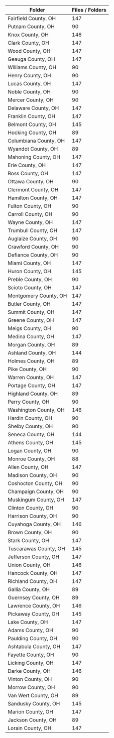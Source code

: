 | Folder                |   Files / Folders |
|-----------------------|-------------------|
| Fairfield County, OH  |               147 |
| Putnam County, OH     |                90 |
| Knox County, OH       |               146 |
| Clark County, OH      |               147 |
| Wood County, OH       |               147 |
| Geauga County, OH     |               147 |
| Williams County, OH   |                90 |
| Henry County, OH      |                90 |
| Lucas County, OH      |               147 |
| Noble County, OH      |                90 |
| Mercer County, OH     |                90 |
| Delaware County, OH   |               147 |
| Franklin County, OH   |               147 |
| Belmont County, OH    |               145 |
| Hocking County, OH    |                89 |
| Columbiana County, OH |               147 |
| Wyandot County, OH    |                89 |
| Mahoning County, OH   |               147 |
| Erie County, OH       |               147 |
| Ross County, OH       |               147 |
| Ottawa County, OH     |                90 |
| Clermont County, OH   |               147 |
| Hamilton County, OH   |               147 |
| Fulton County, OH     |                90 |
| Carroll County, OH    |                90 |
| Wayne County, OH      |               147 |
| Trumbull County, OH   |               147 |
| Auglaize County, OH   |                90 |
| Crawford County, OH   |                90 |
| Defiance County, OH   |                90 |
| Miami County, OH      |               147 |
| Huron County, OH      |               145 |
| Preble County, OH     |                90 |
| Scioto County, OH     |               147 |
| Montgomery County, OH |               147 |
| Butler County, OH     |               147 |
| Summit County, OH     |               147 |
| Greene County, OH     |               147 |
| Meigs County, OH      |                90 |
| Medina County, OH     |               147 |
| Morgan County, OH     |                89 |
| Ashland County, OH    |               144 |
| Holmes County, OH     |                89 |
| Pike County, OH       |                90 |
| Warren County, OH     |               147 |
| Portage County, OH    |               147 |
| Highland County, OH   |                89 |
| Perry County, OH      |                90 |
| Washington County, OH |               146 |
| Hardin County, OH     |                90 |
| Shelby County, OH     |                90 |
| Seneca County, OH     |               144 |
| Athens County, OH     |               145 |
| Logan County, OH      |                90 |
| Monroe County, OH     |                88 |
| Allen County, OH      |               147 |
| Madison County, OH    |                90 |
| Coshocton County, OH  |                90 |
| Champaign County, OH  |                90 |
| Muskingum County, OH  |               147 |
| Clinton County, OH    |                90 |
| Harrison County, OH   |                90 |
| Cuyahoga County, OH   |               146 |
| Brown County, OH      |                90 |
| Stark County, OH      |               147 |
| Tuscarawas County, OH |               145 |
| Jefferson County, OH  |               147 |
| Union County, OH      |               146 |
| Hancock County, OH    |               147 |
| Richland County, OH   |               147 |
| Gallia County, OH     |                89 |
| Guernsey County, OH   |                89 |
| Lawrence County, OH   |               146 |
| Pickaway County, OH   |               145 |
| Lake County, OH       |               147 |
| Adams County, OH      |                90 |
| Paulding County, OH   |                90 |
| Ashtabula County, OH  |               147 |
| Fayette County, OH    |                90 |
| Licking County, OH    |               147 |
| Darke County, OH      |               146 |
| Vinton County, OH     |                90 |
| Morrow County, OH     |                90 |
| Van Wert County, OH   |                89 |
| Sandusky County, OH   |               145 |
| Marion County, OH     |               147 |
| Jackson County, OH    |                89 |
| Lorain County, OH     |               147 |